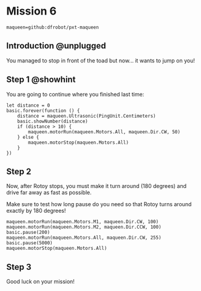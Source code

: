 # Mission 6
```package
maqueen=github:dfrobot/pxt-maqueen
```

## Introduction @unplugged

You managed to stop in front of the toad but now... it wants to jump on you!

## Step 1 @showhint

You are going to continue where you finished last time:

```blocks
let distance = 0
basic.forever(function () {
    distance = maqueen.Ultrasonic(PingUnit.Centimeters)
    basic.showNumber(distance)
    if (distance > 10) {
        maqueen.motorRun(maqueen.Motors.All, maqueen.Dir.CW, 50)
    } else {
        maqueen.motorStop(maqueen.Motors.All)
    }
})
```


## Step 2

Now, after Rotoy stops, you must make it turn around (180 degrees) and drive far away as fast as possible.

Make sure to test how long pause do you need so that Rotoy turns around exactly by 180 degrees!

```blocks
maqueen.motorRun(maqueen.Motors.M1, maqueen.Dir.CW, 100)
maqueen.motorRun(maqueen.Motors.M2, maqueen.Dir.CCW, 100)
basic.pause(200)
maqueen.motorRun(maqueen.Motors.All, maqueen.Dir.CW, 255)
basic.pause(5000)
maqueen.motorStop(maqueen.Motors.All)
```

## Step 3

Good luck on your mission!
```
